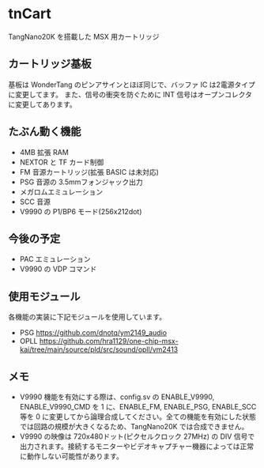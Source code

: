 # tnCart

TangNano20K を搭載した MSX 用カートリッジ

## カートリッジ基板
基板は WonderTang のピンアサインとほぼ同じで、バッファ IC は2電源タイプに変更してます。
また、信号の衝突を防ぐために INT 信号はオープンコレクタに変更してあります。

## たぶん動く機能
- 4MB 拡張 RAM
- NEXTOR と TF カード制御
- FM 音源カートリッジ(拡張 BASIC は未対応)
- PSG 音源の 3.5mmフォンジャック出力
- メガロムエミュレーション
- SCC 音源
- V9990 の P1/BP6 モード(256x212dot)

## 今後の予定
- PAC エミュレーション
- V9990 の VDP コマンド

## 使用モジュール
各機能の実装に下記モジュールを使用しています。
- PSG https://github.com/dnotq/ym2149_audio
- OPLL https://github.com/hra1129/one-chip-msx-kai/tree/main/source/pld/src/sound/opll/vm2413

## メモ
- V9990 機能を有効にする際は、config.sv の ENABLE_V9990, ENABLE_V9990_CMD を 1 に、ENABLE_FM, ENABLE_PSG, ENABLE_SCC 等を 0 に変更してから論理合成してください。全ての機能を有効にした状態では回路の規模が大きくなるため、TangNano20K では合成できません。
- V9990 の映像は 720x480ドット(ピクセルクロック 27MHz) の DIV 信号で出力されます。接続するモニターやビデオキャプチャー機器によっては正常に動作しない可能性があります。
